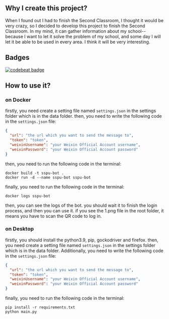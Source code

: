 ## Why I create this project?

When I found out I had to finish the Second Classroom, I thought it would be very crazy, so I decided to develop this
project to finish the Second Classroom. In my mind, it can gather information about my school-- because I want to let it
solve the problem of my school, and some day I will let it be able to be used in every area. I think it will be very
interesting.

## Badges

[![codebeat badge](https://codebeat.co/badges/3b87724b-fee1-43d4-8eba-a08c6a744881)](https://codebeat.co/projects/github-com-mryan2005-sspu-bot-main)

## How to use it?

### on Docker

firstly, you need create a setting file named `settings.json` in the settings folder which is in the data folder.
then, you need to write the following code in the `settings.json` file:

```json
{
  "url": "the url which you want to send the message to",
  "token": "token",
  "weixinUsername": "your Weixin Official Account username",
  "weixinPassword": "your Weixin Official Account password"
}
```

then, you need to run the following code in the terminal:

```shell
docker build -t sspu-bot .
docker run -d --name sspu-bot sspu-bot
```

finally, you need to run the following code in the terminal:

```shell
docker logs sspu-bot
```

then, you can see the logs of the bot.
you should wait it to finish the login process, and then you can use it.
if you see the 1.png file in the root folder, it means you have to scan the QR code to log in.

### on Desktop

firstly, you should install the python3.9, pip, gockodriver and firefox.
then, you need create a setting file named `settings.json` in the settings folder which is in the data folder.
Additionally, you need to write the following code in the `settings.json` file:

```json
{
  "url": "the url which you want to send the message to",
  "token": "token",
  "weixinUsername": "your Weixin Official Account username",
  "weixinPassword": "your Weixin Official Account password"
}
```

finally, you need to run the following code in the terminal:

```shell
pip install -r requirements.txt
python main.py
```